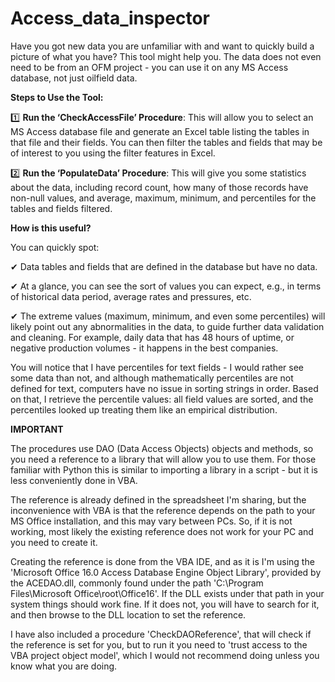 # Access_data_inspector

Have you got new data you are unfamiliar with and want to quickly build a picture of what you have? This tool might help you. The data does not even need to be from an OFM project - you can use it on any MS Access database, not just oilfield data.

**Steps to Use the Tool:**

1️⃣ **Run the ‘CheckAccessFile’ Procedure**: This will allow you to select an MS Access database file and generate an Excel table listing the tables in that file and their fields. You can then filter the tables and fields that may be of interest to you using the filter features in Excel.

2️⃣ **Run the ‘PopulateData’ Procedure**: This will give you some statistics about the data, including record count, how many of those records have non-null values, and average, maximum, minimum, and percentiles for the tables and fields filtered.

**How is this useful?**

You can quickly spot:

✔ Data tables and fields that are defined in the database but have no data.

✔ At a glance, you can see the sort of values you can expect, e.g., in terms of historical data period, average rates and pressures, etc.

✔ The extreme values (maximum, minimum, and even some percentiles) will likely point out any abnormalities in the data, to guide further data validation and cleaning. For example, daily data that has 48 hours of uptime, or negative production volumes - it happens in the best companies.


You will notice that I have percentiles for text fields - I would rather see some data than not, and although mathematically percentiles are not defined for text, computers have no issue in sorting strings in order. Based on that, I retrieve the percentile values: all field values are sorted, and the percentiles looked up treating them like an empirical distribution.

**IMPORTANT**

The procedures use DAO (Data Access Objects) objects and methods, so you need a reference to a library that will allow you to use them. For those familiar with Python this is similar to importing a library in a script - but it is less conveniently done in VBA.

The reference is already defined in the spreadsheet I'm sharing, but the inconvenience with VBA is that the reference depends on the path to your MS Office installation, and this may vary between PCs. So, if it is not working, most likely the existing reference does not work for your PC and you need to create it.

Creating the reference is done from the VBA IDE, and as it is I'm using the 'Microsoft Office 16.0 Access Database Engine Object Library', provided by the ACEDAO.dll, commonly found under the path 'C:\Program Files\Microsoft Office\root\Office16\'. If the DLL exists under that path in your system things should work fine. If it does not, you will have to search for it, and then browse to the DLL location to set the reference.

I have also included a procedure 'CheckDAOReference', that will check if the reference is set for you, but to run it you need to 'trust access to the VBA project object model', which I would not recommend doing unless you know what you are doing.
